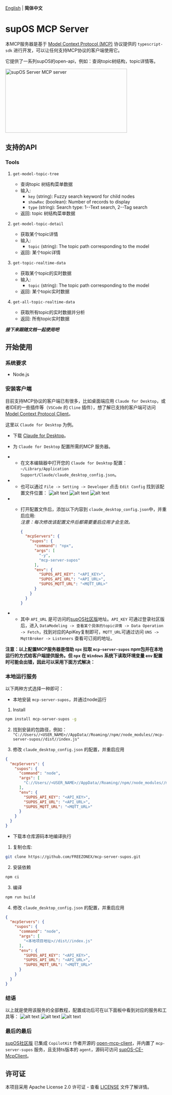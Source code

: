 [English][readme-en-link] | **简体中文**

# supOS MCP Server

本MCP服务器是基于 [Model Context Protocol (MCP)](https://modelcontextprotocol.io/introduction) 协议提供的 `typescript-sdk` 进行开发，可以让任何支持MCP协议的客户端使用它。 

它提供了一系列supOS的open-api，例如：查询topic树结构，topic详情等。

<a href="https://glama.ai/mcp/servers/7ayh12mg77">
   <img width="380" height="200" src="https://glama.ai/mcp/servers/7ayh12mg77/badge" alt="supOS Server MCP server" />
 </a>

## 支持的API

### Tools
1. `get-model-topic-tree`
   - 查询topic 树结构菜单数据
   - 输入:
     - `key` (string): Fuzzy search keyword for child nodes
     - `showRec` (boolean): Number of records to display
     - `type` (string): Search type: 1--Text search, 2--Tag search
   - 返回: topic 树结构菜单数据

2. `get-model-topic-detail`
   - 获取某个topic详情
   - 输入:
     - `topic` (string): The topic path corresponding to the model
   - 返回: 某个topic详情
3. `get-topic-realtime-data`
   - 获取某个topic的实时数据
   - 输入:
     - `topic` (string): The topic path corresponding to the model
   - 返回: 某个topic实时数据
4. `get-all-topic-realtime-data`
   - 获取所有topic的实时数据并分析
   - 返回: 所有topic实时数据

***接下来跟随文档一起使用吧***

## 开始使用

### 系统要求
- Node.js

### 安装客户端
目前支持MCP协议的客户端已有很多，比如桌面端应用 `Claude for Desktop`，或者IDE的一些插件等（`VSCode` 的 `Cline` 插件），想了解已支持的客户端可访问 [Model Context Protocol Client](https://modelcontextprotocol.io/clients)。

这里以 `Claude for Desktop` 为例。
- 下载 [Claude for Desktop](https://claude.ai/download)。
- 为 `Claude for Desktop` 配置所需的MCP 服务器。

- - 在文本编辑器中打开您的 `Claude for Desktop` 配置：`~/Library/Application Support/Claude/claude_desktop_config.json`。
- - 也可以通过 `File -> Setting -> Developer` 点击 `Edit Config` 找到该配置文件位置：
![alt text](./public/image.png)
![alt text](./public/image-1.png)
![alt text](./public/image-6.png)
- - 打开配置文件后，添加以下内容到 `claude_desktop_config.json`中，并重启应用:  
*注意：每次修改该配置文件后都需要重启应用才会生效。*

    ```json
    {
      "mcpServers": {
        "supos": {
          "command": "npx",
          "args": [
            "-y",
            "mcp-server-supos"
          ],
          "env": {
            "SUPOS_API_KEY": "<API_KEY>",
            "SUPOS_API_URL": "<API_URL>",
            "SUPOS_MQTT_URL": "<MQTT_URL>"
          }
        }
      }
    }
    ```
- - 其中 `API_URL` 是可访问的[supOS社区版](https://supos-demo.supos.app/)地址。`API_KEY` 可通过登录社区版后，进入 `DataModeling -> 查看某个具体的topic详情 -> Data Operation -> Fetch`，找到对应的ApiKey复制即可，`MQTT_URL`可通过访问 `UNS -> MqttBroker -> Listeners` 查看可订阅的地址。

**注意：以上配置MCP服务器是借助 `npx` 拉取 `mcp-server-supos` npm包并在本地运行的方式给客户端提供服务。但 `npx` 在 `Windows` 系统下读取环境变量 `env` 配置时可能会出错，因此可以采用下面方式解决：**

### 本地运行服务
以下两种方式选择一种即可：

- 本地安装 `mcp-server-supos`，并通过node运行

1. Install
```bash
npm install mcp-server-supos -g
```

2. 找到安装的包路径，例如： `"C://Users//<USER_NAME>//AppData//Roaming//npm//node_modules//mcp-server-supos//dist//index.js"`

3. 修改 `claude_desktop_config.json` 的配置，并重启应用
```json
{
  "mcpServers": {
    "supos": {
      "command": "node",
      "args": [
        "C://Users//<USER_NAME>//AppData//Roaming//npm//node_modules//mcp-server-supos//dist//index.js"
      ],
      "env": {
        "SUPOS_API_KEY": "<API_KEY>",
        "SUPOS_API_URL": "<API_URL>",
        "SUPOS_MQTT_URL": "<MQTT_URL>"
      }
    }
  }
}
```

- 下载本仓库源码本地编译执行

1. 复制仓库:
```bash
git clone https://github.com/FREEZONEX/mcp-server-supos.git
```
2. 安装依赖
```bash
npm ci
```
3. 编译
```bash
npm run build
```
4. 修改 `claude_desktop_config.json` 的配置，并重启应用
```json
{
  "mcpServers": {
    "supos": {
      "command": "node",
      "args": [
        "<本地项目地址>//dist//index.js"
      ],
      "env": {
        "SUPOS_API_KEY": "<API_KEY>",
        "SUPOS_API_URL": "<API_URL>",
        "SUPOS_MQTT_URL": "<MQTT_URL>"
      }
    }
  }
}
```

### 结语
以上就是使用该服务的全部教程，配置成功后可在以下面板中看到对应的服务和工具等：
![alt text](./public/image-2.png)
![alt text](./public/image-3.png)
![alt text](./public/image-4.png)

### 最后的最后
[supOS社区版](https://supos-demo.supos.app/) 已集成 `CopilotKit` 作者开源的 [open-mcp-client](https://github.com/CopilotKit/open-mcp-client)，并内置了 `mcp-server-supos` 服务，且支持ts版本的 `agent`，源码可访问 [supOS-CE-McpClient](https://github.com/FREEZONEX/supOS-CE-McpClient)。

## 许可证

本项目采用 Apache License 2.0 许可证 - 查看 [LICENSE](./LICENSE) 文件了解详情。

<!-- Links -->

[readme-en-link]: ./README.md